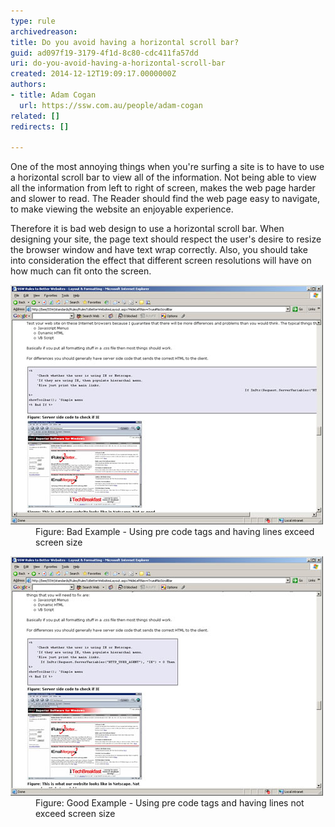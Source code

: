 ```yaml
---
type: rule
archivedreason: 
title: Do you avoid having a horizontal scroll bar?
guid: ad097f19-3179-4f1d-8c80-cdc411fa57dd
uri: do-you-avoid-having-a-horizontal-scroll-bar
created: 2014-12-12T19:09:17.0000000Z
authors:
- title: Adam Cogan
  url: https://ssw.com.au/people/adam-cogan
related: []
redirects: []

---
```


One of the most annoying things when you're surfing a site is to have to use a horizontal                     scroll bar to view all of the information. Not being able to view all the information                     from left to right of screen, makes the web page harder and slower to read. The                     Reader should find the web page easy to navigate, to make viewing the website an                     enjoyable experience.

<!--endintro-->

Therefore it is bad web design to use a horizontal scroll bar. When designing your                     site, the page text should respect the user's desire to resize the browser window                     and have text wrap correctly. Also, you should take into consideration the effect                     that different screen resolutions will have on how much can fit onto the screen.
<dl class="badImage"><dt>
                        <img src="BadHorizontalScrollBar.jpg" alt="Bad Horizontal Scroll Bar"></dt><dd>
                        Figure: Bad Example - Using pre code tags and having lines exceed screen size</dd></dl><dl class="goodImage"><dt>
                        <img src="GoodHorizontalScrollBar.jpg" alt="Good Horizontal Scroll Bar"></dt><dd>
                        Figure: Good Example - Using pre code tags and having lines not exceed screen size</dd></dl>
